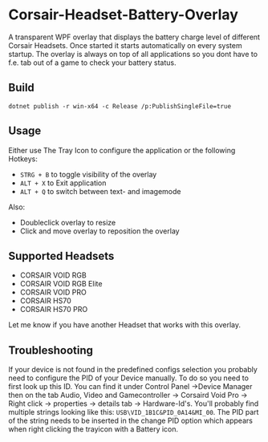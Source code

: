 # Corsair-Headset-Battery-Overlay
A transparent WPF overlay that displays the battery charge level of different Corsair Headsets. Once started it starts automatically on every system startup. The overlay is always on top of all applications so you dont have to f.e. tab out of a game to check your battery status.

## Build
`dotnet publish -r win-x64 -c Release /p:PublishSingleFile=true`

## Usage
Either use The Tray Icon to configure the application or the following Hotkeys:
* `STRG + B` to toggle visibility of the overlay
* `ALT + X` to Exit application
* `ALT + Q` to switch between text- and imagemode

Also:
* Doubleclick overlay to resize
* Click and move overlay to reposition the overlay

## Supported Headsets
* CORSAIR VOID RGB 
* CORSAIR VOID RGB Elite 
* CORSAIR VOID PRO 
* CORSAIR HS70 
* CORSAIR HS70 PRO 

Let me know if you have another Headset that works with this overlay. 

## Troubleshooting
If your device is not found in the predefined configs selection you probably need to configure the PID of your Device manually. To do so you need to first look up this ID. You can find it under Control Panel ->Device Manager then on the tab Audio, Video and Gamecontroller -> Corsaird Void Pro -> Right click -> properties -> details tab -> Hardware-Id's. You'll probably find multiple strings looking like this: `USB\VID_1B1C&PID_0A14&MI_00`. The PID part of the string needs to be inserted in the change PID option which appears when right clicking the trayicon with a Battery icon.

